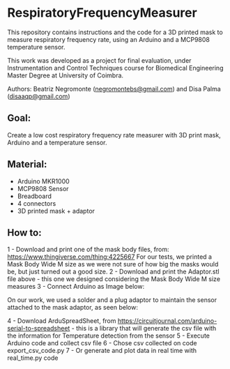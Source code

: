 # RespiratoryFrequencyMeasurer
This repository contains instructions and the code for a 3D printed mask to measure respiratory frequency rate, using an Arduino and a MCP9808 temperature sensor.

This work was developed as a project for final evaluation, under Instrumentation and Control Techniques course for Biomedical Engineering Master Degree at University of Coimbra.

Authors: Beatriz Negromonte (negromontebs@gmail.com) and Disa Palma (disaaqp@gmail.com)

## Goal:
Create a low cost respiratory frequency rate measurer with 3D print mask, Arduino and a temperature sensor. 

## Material:
- Arduino MKR1000
- MCP9808 Sensor
- Breadboard
- 4 connectors
- 3D printed mask + adaptor

## How to:
1 - Download and print one of the mask body files, from: https://www.thingiverse.com/thing:4225667
For our tests, we printed a Mask Body Wide M size as we were not sure of how big the masks would be, but just turned out a good size.
2 - Download and print the Adaptor.stl file above - this one we designed considering the Mask Body Wide M size measures
3 - Connect Arduino as Image below: 

On our work, we used a solder and a plug adaptor to maintain the sensor attached to the mask adaptor, as seen below:

4 - Download ArduSpreadSheet, from https://circuitjournal.com/arduino-serial-to-spreadsheet - this is a library that will generate the csv file with the information for Temperature detection from the sensor
5 - Execute Arduino code and collect csv file
6 - Chose csv collected on code export_csv_code.py
7 - Or generate and plot data in real time with real_time.py code
